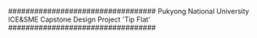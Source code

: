 ##################################
Pukyong National University
ICE&SME Capstone Design
Project 'Tip Flat'
##################################
